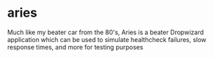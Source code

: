 # aries
Much like my beater car from the 80's, Aries is a beater Dropwizard application which can be used to simulate healthcheck failures, slow response times, and more for testing purposes
